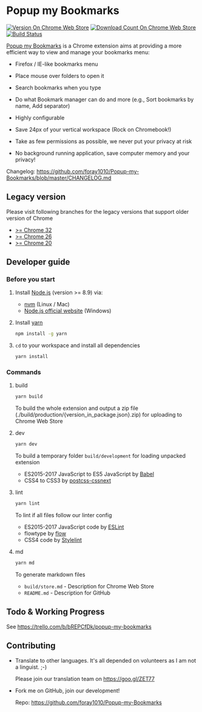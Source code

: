 # Popup my Bookmarks

[![Version On Chrome Web Store](https://img.shields.io/chrome-web-store/v/mppflflkbbafeopeoeigkbbdjdbeifni.svg?maxAge=3600)](https://chrome.google.com/webstore/detail/popup-my-bookmarks/mppflflkbbafeopeoeigkbbdjdbeifni)
[![Download Count On Chrome Web Store](https://img.shields.io/chrome-web-store/d/mppflflkbbafeopeoeigkbbdjdbeifni.svg?maxAge=3600)](https://chrome.google.com/webstore/detail/popup-my-bookmarks/mppflflkbbafeopeoeigkbbdjdbeifni)
[![Build Status](https://img.shields.io/circleci/project/foray1010/Popup-my-Bookmarks/master.svg?maxAge=3600)](https://circleci.com/gh/foray1010/Popup-my-Bookmarks/tree/master)

[Popup my Bookmarks](https://chrome.google.com/webstore/detail/popup-my-bookmarks/mppflflkbbafeopeoeigkbbdjdbeifni) is a Chrome extension aims at providing a more efficient way to view and manage your bookmarks menu:

-   Firefox / IE-like bookmarks menu

-   Place mouse over folders to open it

-   Search bookmarks when you type

-   Do what Bookmark manager can do and more (e.g., Sort bookmarks by name, Add separator)

-   Highly configurable

-   Save 24px of your vertical workspace (Rock on Chromebook!)

-   Take as few permissions as possible, we never put your privacy at risk

-   No background running application, save computer memory and your privacy!

Changelog: <https://github.com/foray1010/Popup-my-Bookmarks/blob/master/CHANGELOG.md>

## Legacy version

Please visit following branches for the legacy versions that support older version of Chrome

-   [>= Chrome 32](https://github.com/foray1010/Popup-my-Bookmarks/tree/minimum_chrome_version_32)
-   [>= Chrome 26](https://github.com/foray1010/Popup-my-Bookmarks/tree/minimum_chrome_version_26)
-   [>= Chrome 20](https://github.com/foray1010/Popup-my-Bookmarks/tree/minimum_chrome_version_20)

## Developer guide

### Before you start

1. Install [Node.js](https://github.com/nodejs/node) (version >= 8.9) via:

    - [nvm](https://github.com/creationix/nvm) (Linux / Mac)
    - [Node.js official website](https://nodejs.org/en/download/) (Windows)

1. Install [yarn](https://github.com/yarnpkg/yarn)

    ```sh
    npm install -g yarn
    ```

1. `cd` to your workspace and install all dependencies

    ```sh
    yarn install
    ```

### Commands

1. build

    ```sh
    yarn build
    ```

    To build the whole extension and output a zip file (./build/production/{version_in_package.json}.zip) for uploading to Chrome Web Store

1. dev

    ```sh
    yarn dev
    ```

    To build a temporary folder `build/development` for loading unpacked extension

    - ES2015-2017 JavaScript to ES5 JavaScript by [Babel](https://github.com/babel/babel)
    - CSS4 to CSS3 by [postcss-cssnext](https://github.com/MoOx/postcss-cssnext)

1. lint

    ```sh
    yarn lint
    ```

    To lint if all files follow our linter config

    - ES2015-2017 JavaScript code by [ESLint](https://github.com/eslint/eslint)
    - flowtype by [flow](https://github.com/facebook/flow)
    - CSS4 code by [Stylelint](https://github.com/stylelint/stylelint)

1. md

    ```sh
    yarn md
    ```

    To generate markdown files

    - `build/store.md` - Description for Chrome Web Store
    - `README.md` - Description for GitHub

## Todo & Working Progress

See <https://trello.com/b/bREPCfDk/popup-my-bookmarks>

## Contributing

-   Translate to other languages. It's all depended on volunteers as I am not a linguist. ;-)

    Please join our translation team on <https://goo.gl/ZET77>

-   Fork me on GitHub, join our development!

    Repo: <https://github.com/foray1010/Popup-my-Bookmarks>
